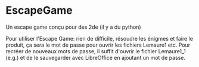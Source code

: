 # EscapeGame
Un escape game conçu pour des 2de (il y a du python)


Pour utiliser l'Escape Game: rien de difficile, résoudre les énigmes et faire le produit, ça sera le mot de passe pour ouvrir les fichiers Lemaure1 etc.
Pour recréer de nouveaux mots de passe, il suffit d'ouvrir le fichier Lemaure1_1 (e.g.) et de le sauvegarder avec LibreOffice en ajoutant un mot de passe.
